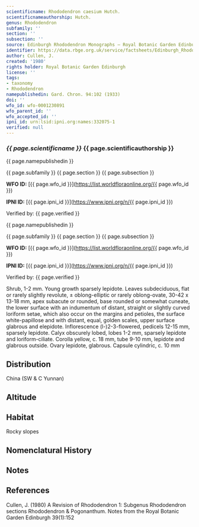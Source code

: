 ```yaml
---
scientificname: Rhododendron caesium Hutch.
scientificnameauthorship: Hutch.
genus: Rhododendron
subfamily: ''
section: ''
subsection: ''
source: Edinburgh Rhododendron Monographs – Royal Botanic Garden Edinburgh
identifier: https://data.rbge.org.uk/service/factsheets/Edinburgh_Rhododendron_Monographs.xhtml
author: Cullen, J.
created: '1980'
rights holder: Royal Botanic Garden Edinburgh
license: ''
tags:
- taxonomy
- Rhododendron
namepublishedin: Gard. Chron. 94:102 (1933)
doi: ''
wfo_id: wfo-0001230891
wfo_parent_id: ''
wfo_accepted_id: ''
ipni_id: urn:lsid:ipni.org:names:332075-1
verified: null
---
```

### _{{ page.scientificname }}_ {{ page.scientificauthorship }}
 {{ page.namepublishedin }}

{{ page.subfamily }} {{ page.section }} {{ page.subsection }}

**WFO ID:** [{{ page.wfo_id }}](https://list.worldfloraonline.org/{{ page.wfo_id }})

**IPNI ID:** [{{ page.ipni_id }}](https://www.ipni.org/n/{{ page.ipni_id }})

Verified by: {{ page.verified }}

 {{ page.namepublishedin }}

{{ page.subfamily }} {{ page.section }} {{ page.subsection }}

**WFO ID:** [{{ page.wfo_id }}](https://list.worldfloraonline.org/{{ page.wfo_id }})

**IPNI ID:** [{{ page.ipni_id }}](https://www.ipni.org/n/{{ page.ipni_id }})

Verified by: {{ page.verified }}



Shrub, 1-2 mm. Young growth sparsely lepidote. Leaves subdeciduous, flat or rarely slightly revolute, ± oblong-elliptic or rarely oblong-ovate, 30-42 x 13-18 mm, apex subacute or rounded, base rounded or somewhat cuneate, the lower surface with an indumentum of distant, straight or slightly curved loriform setae, which also occur on the margins and petioles, the surface white-papillose and with distant, equal, golden scales, upper surface glabrous and elepidote. Inflorescence (l-)2-3-flowered, pedicels 12-15 mm, sparsely lepidote. Calyx obscurely lobed, lobes 1-2 mm, sparsely lepidote and loriform-ciliate. Corolla yellow, c. 18 mm, tube 9-10 mm, lepidote and glabrous outside. Ovary lepidote, glabrous. Capsule cylindric, c. 10 mm

## Distribution
China (SW & C Yunnan)

## Altitude


## Habitat
Rocky slopes

## Nomenclatural History

                       
## Notes


## References

Cullen, J. (1980) A Revision of Rhododendron 1: Subgenus Rhododendron sections Rhododendron & Pogonanthum. Notes from the Royal Botanic Garden Edinburgh 39(1):152
